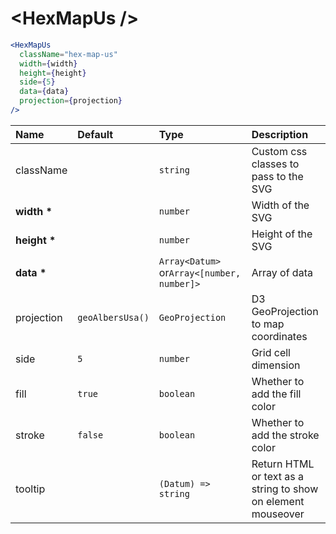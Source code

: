 # \<HexMapUs \/>

```jsx
<HexMapUs
  className="hex-map-us"
  width={width}
  height={height}
  side={5}
  data={data}
  projection={projection}
/>
```

| Name             | Default          | Type                                       | Description                                                  |
| :--------------- | :--------------- | :----------------------------------------- | :----------------------------------------------------------- |
| className        |                  | `string`                                   | Custom css classes to pass to the SVG                        |
| <b>width \*</b>  |                  | `number`                                   | Width of the SVG                                             |
| <b>height \*</b> |                  | `number`                                   | Height of the SVG                                            |
| <b>data \*</b>   |                  | `Array<Datum>` or`Array<[number, number]>` | Array of data                                                |
| projection       | `geoAlbersUsa()` | `GeoProjection`                            | D3 GeoProjection to map coordinates                          |
| side             | `5`              | `number`                                   | Grid cell dimension                                          |
| fill             | `true`           | `boolean`                                  | Whether to add the fill color                                |
| stroke           | `false`          | `boolean`                                  | Whether to add the stroke color                              |
| tooltip          |                  | `(Datum) => string`                        | Return HTML or text as a string to show on element mouseover |
